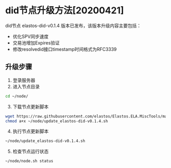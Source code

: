 # did节点升级方法[20200421]

did节点 elastos-did-v0.1.4 版本已发布，该版本升级内容主要包括：
- 优化SPV同步速度
- 交易池增加Expires验证
- 修改resolvedid接口timestamp时间格式为RFC3339


## 升级步骤

1. 登录服务器
2. 进入节点目录

```bash
cd ~/node/
```

3. 下载节点更新脚本

```bash
wget https://raw.githubusercontent.com/elastos/Elastos.ELA.MiscTools/master/script/did/update_elastos-did-v0.1.4.sh;
chmod a+x ~/node/update_elastos-did-v0.1.4.sh
```

4. 执行节点更新脚本

```bash
~/node/update_elastos-did-v0.1.4.sh
```

5. 检查节点运行状态

```bash
~/node/node.sh status
```